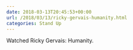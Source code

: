 ```yaml
---
date: 2018-03-13T20:45:53+00:00
url: /2018/03/13/ricky-gervais-humanity.html
categories: Stand Up
---
```

Watched Ricky Gervais: Humanity.




